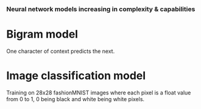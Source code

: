 ### Neural network models increasing in complexity & capabilities

# Bigram model 

One character of context predicts the next.

# Image classification model

Training on 28x28 fashionMNIST images where each pixel is a float value from 0 to 1, 0 being black and white being white pixels. 
